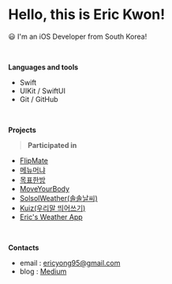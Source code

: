 <!--
**KSYong/KSYong** is a ✨ _special_ ✨ repository because its `README.md` (this file) appears on your GitHub profile.

Here are some ideas to get you started:

- 🔭 I’m currently working on ...
- 🌱 I’m currently learning ...
- 👯 I’m looking to collaborate on ...
- 🤔 I’m looking for help with ...
- 💬 Ask me about ...
- 📫 How to reach me: ...
- 😄 Pronouns: ...
- ⚡ Fun fact: ...
-->

<!--div align="center"-->

# **Hello, this is Eric Kwon!**

😃 I'm an iOS Developer from South Korea!

<br>

**Languages and tools**

* Swift
* UIKit / SwiftUI
* Git / GitHub

<br>

**Projects**

>**Participated in**
* [FlipMate](https://github.com/boostcampwm2023/iOS06-FlipMate)
* [메뉴머냐](https://github.com/MenuMonya/MenuMonya-iOS)
* [목표한방](https://github.com/ObjectOneShot/iOS-ObjectOneShot)
* [MoveYourBody](https://github.com/Swift-Coding-Club/MoveYourBody)
* [SolsolWeather(솔솔날씨)](https://github.com/ericKwon95/SolsolWeather) 
* [Kuiz(우리말 띄어쓰기)](https://github.com/Swift-Coding-Club/Level1Kuiz) 
* [Eric's Weather App](https://github.com/ericKwon95/allen_hackathon_level2_Eric) 

<br>

**Contacts**
* email : ericyong95@gmail.com
* blog : [Medium](https://medium.com/@ericyong95)
